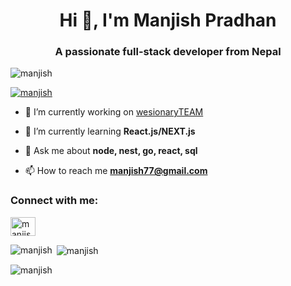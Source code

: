 <h1 align="center">Hi 👋, I'm Manjish Pradhan</h1>
<h3 align="center">A passionate full-stack developer from Nepal</h3>

<p align="left"> <img src="https://komarev.com/ghpvc/?username=manjish&label=Profile%20views&color=0e75b6&style=flat" alt="manjish" /> </p>

<p align="left"> <a href="https://github.com/ryo-ma/github-profile-trophy"><img src="https://github-profile-trophy.vercel.app/?username=manjish" alt="manjish" /></a> </p>

- 🔭 I’m currently working on [wesionaryTEAM](https://www.wesionary.team/)

- 🌱 I’m currently learning **React.js/NEXT.js**

- 💬 Ask me about **node, nest, go, react, sql**

- 📫 How to reach me **manjish77@gmail.com**

<h3 align="left">Connect with me:</h3>
<p align="left">
<a href="https://linkedin.com/in/manjish77" target="blank"><img align="center" src="https://raw.githubusercontent.com/rahuldkjain/github-profile-readme-generator/master/src/images/icons/Social/linked-in-alt.svg" alt="manjish77" height="30" width="40" /></a>
</p>

<p><img align="left" src="https://github-readme-stats.vercel.app/api/top-langs?username=manjish&show_icons=true&locale=en&layout=compact" alt="manjish" /></p>

<p>&nbsp;<img align="center" src="https://github-readme-stats.vercel.app/api?username=manjish&show_icons=true&locale=en" alt="manjish" /></p>

<p><img align="center" src="https://github-readme-streak-stats.herokuapp.com/?user=manjish&" alt="manjish" /></p>
